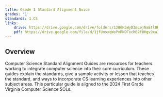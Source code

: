```yaml
---
title: Grade 1 Standard Alignment Guide
grades: '1'
standards: 1.CS
links:
    drive: https://drive.google.com/drive/folders/1386H5WyD3mLejNaEtl8KHyCjS32Qj-nb?usp=drive_link
    pdf: https://drive.google.com/file/d/1jfUnsxqWoPvRNDTxchB2f8Hgv9xa1PZC/view?usp=drive_link
---
```


## Overview

Computer Science Standard Alignment Guides are resources for teachers working to integrate computer science into their core curriculum. These guides explain the standards, give a sample activity or lesson that teaches the standard, and ways to incorporate CS learning experiences into other subject areas. This particular guide is aligned to the 2024 First Grade Virginia Computer Science SOLs.
